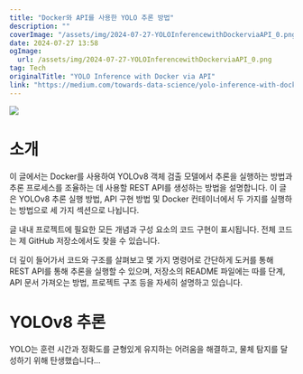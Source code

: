 ```yaml
---
title: "Docker와 API를 사용한 YOLO 추론 방법"
description: ""
coverImage: "/assets/img/2024-07-27-YOLOInferencewithDockerviaAPI_0.png"
date: 2024-07-27 13:58
ogImage: 
  url: /assets/img/2024-07-27-YOLOInferencewithDockerviaAPI_0.png
tag: Tech
originalTitle: "YOLO Inference with Docker via API"
link: "https://medium.com/towards-data-science/yolo-inference-with-docker-via-api-cd6757ba614b"
---
```



<img src="/assets/img/2024-07-27-YOLOInferencewithDockerviaAPI_0.png" />

# 소개

이 글에서는 Docker를 사용하여 YOLOv8 객체 검출 모델에서 추론을 실행하는 방법과 추론 프로세스를 조율하는 데 사용할 REST API를 생성하는 방법을 설명합니다. 이 글은 YOLOv8 추론 실행 방법, API 구현 방법 및 Docker 컨테이너에서 두 가지를 실행하는 방법으로 세 가지 섹션으로 나뉩니다.

글 내내 프로젝트에 필요한 모든 개념과 구성 요소의 코드 구현이 표시됩니다. 전체 코드는 제 GitHub 저장소에서도 찾을 수 있습니다.

<div class="content-ad"></div>

더 깊이 들어가서 코드와 구조를 살펴보고 몇 가지 명령어로 간단하게 도커를 통해 REST API를 통해 추론을 실행할 수 있으며, 저장소의 README 파일에는 따를 단계, API 문서 가져오는 방법, 프로젝트 구조 등을 자세히 설명하고 있습니다.

# YOLOv8 추론

YOLO는 훈련 시간과 정확도를 균형있게 유지하는 어려움을 해결하고, 물체 탐지를 달성하기 위해 탄생했습니다...